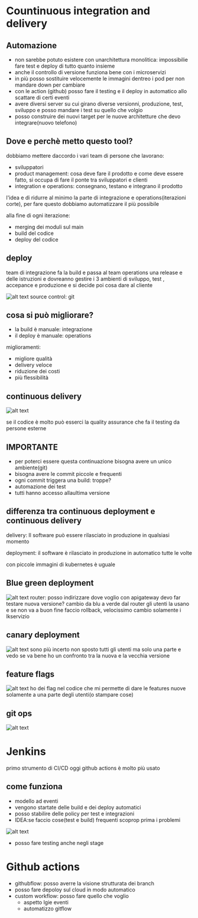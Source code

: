 # Countinuous integration and delivery

## Automazione

- non sarebbe potuto esistere con unarchitettura monolitica: impossibilie fare test e deploy di tutto quanto insieme
- anche il controllo di versione funziona bene con i microservizi
- in più posso sostituire velocemente le immagini dentreo i pod per non mandare down per cambiare
- con le action (github) posso fare il testing e il deploy in automatico allo scattare di certi eventi
- avere diversi server su cui girano diverse versionni, produzione, test, sviluppo e posso mandare i test su quello che volgio
- posso construire dei nuovi target per le nuove architetture che devo integrare(nuovo telefono)

## Dove e perchè metto questo tool?

dobbiamo mettere daccordo i vari team di persone che lavorano:

- sviluppatori
- product management: cosa deve fare il prodotto e come deve essere fatto, si occupa di fare il ponte tra sviluppatori e clienti
- integration e operations: consegnano, testano e integrano il prodotto

l'idea e di ridurre al minimo la parte di integrazione e operations(iterazioni corte), per fare questo dobbiamo automatizzare il più possibile

alla fine di ogni iterazione:

- merging dei moduli sul main
- build del codice
- deploy del codice

## deploy

team di integrazione fa la build e passa al team operations una release e delle istruzioni e dovreanno gestire i 3 ambienti di sviluppo, test , accepance e produzione e si decide poi cosa dare al cliente

![alt text](image.png)
source control: git

## cosa si può migliorare?

- la build è manuale: integrazione
- il deploy è manuale: operations

miglioramenti:

- migliore qualità
- delivery veloce
- riduzione dei costi
- più flessibilità

## continuous delivery

![alt text](image-1.png)

se il codice è molto può esserci la quality assurance che fa il testing da persone esterne

## IMPORTANTE

- per poterci essere questa continuazione bisogna avere un unico ambiente(git)
- bisogna avere le commit piccole e frequenti
- ogni commit triggera una build: troppe?
- automazione dei test
- tutti hanno accesso allaultima versione

## differenza tra continuous deployment e continuous delivery

delivery: Il software può essere rilasciato in produzione in qualsiasi momento

deployment: il software è rilasciato in produzione in automatico tutte le volte

con piccole immagini di kubernetes è uguale

## Blue green deployment

![alt text](image-2.png)
router: posso indirizzare dove voglio con apigateway
devo far testare nuova versione?
cambio da blu a verde dal router gli utenti la usano e se non va a buon fine faccio rollback, velocissimo cambio solamente i lkservizio

## canary deployment

![alt text](image-3.png)
sono più incerto non sposto tutti gli utenti ma solo una parte e vedo se va bene
ho un confronto tra la nuova e la vecchia versione

## feature flags

![alt text](image-4.png)
ho dei flag nel codice che mi permette di dare le features nuove solamente a una parte degli utenti(o stampare cose)

## git ops

![alt text](image-5.png)

# Jenkins

primo strumento di CI/CD
oggi github actions è molto più usato

## come funziona

- modello ad eventi
- vengono startate delle build e dei deploy automatici
- posso stabilire delle policy per test e integrazioni
- IDEA:se faccio cose(test e build) frequenti scoprop prima i problemi

![alt text](image-6.png)

- posso fare testing anche negli stage

# Github actions

- githubflow: posso averre la visione strutturata dei branch
- posso fare depoloy sul cloud in modo automatico
- custom workflow: posso fare quello che voglio
  - aspetto lgie eventi
  - automatizzo gitflow
